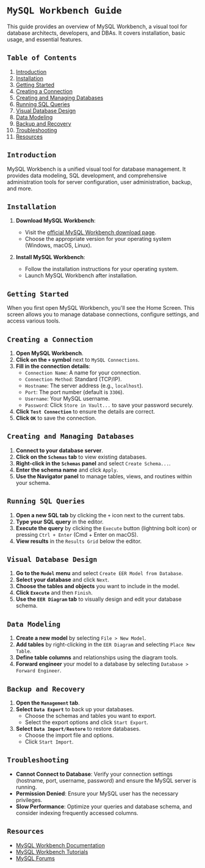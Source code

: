 # `MySQL Workbench Guide`

This guide provides an overview of MySQL Workbench, a visual tool for database architects, developers, and DBAs. It covers installation, basic usage, and essential features.

## `Table of Contents`

1. [Introduction](#introduction)
2. [Installation](#installation)
3. [Getting Started](#getting-started)
4. [Creating a Connection](#creating-a-connection)
5. [Creating and Managing Databases](#creating-and-managing-databases)
6. [Running SQL Queries](#running-sql-queries)
7. [Visual Database Design](#visual-database-design)
8. [Data Modeling](#data-modeling)
9. [Backup and Recovery](#backup-and-recovery)
10. [Troubleshooting](#troubleshooting)
11. [Resources](#resources)

## `Introduction`

MySQL Workbench is a unified visual tool for database management. It provides data modeling, SQL development, and comprehensive administration tools for server configuration, user administration, backup, and more.

## `Installation`

1. **Download MySQL Workbench**:
   - Visit the [official MySQL Workbench download page](https://dev.mysql.com/downloads/workbench/).
   - Choose the appropriate version for your operating system (Windows, macOS, Linux).

2. **Install MySQL Workbench**:
   - Follow the installation instructions for your operating system.
   - Launch MySQL Workbench after installation.

## `Getting Started`

When you first open MySQL Workbench, you'll see the Home Screen. This screen allows you to manage database connections, configure settings, and access various tools.

## `Creating a Connection`

1. **Open MySQL Workbench**.
2. **Click on the `+` symbol** next to `MySQL Connections`.
3. **Fill in the connection details**:
   - `Connection Name`: A name for your connection.
   - `Connection Method`: Standard (TCP/IP).
   - `Hostname`: The server address (e.g., `localhost`).
   - `Port`: The port number (default is `3306`).
   - `Username`: Your MySQL username.
   - `Password`: Click `Store in Vault...` to save your password securely.
4. **Click `Test Connection`** to ensure the details are correct.
5. **Click `OK`** to save the connection.

## `Creating and Managing Databases`

1. **Connect to your database server**.
2. **Click on the `Schemas` tab** to view existing databases.
3. **Right-click in the `Schemas` panel** and select `Create Schema...`.
4. **Enter the schema name** and click `Apply`.
5. **Use the Navigator panel** to manage tables, views, and routines within your schema.

## `Running SQL Queries`

1. **Open a new SQL tab** by clicking the `+` icon next to the current tabs.
2. **Type your SQL query** in the editor.
3. **Execute the query** by clicking the `Execute` button (lightning bolt icon) or pressing `Ctrl + Enter` (Cmd + Enter on macOS).
4. **View results** in the `Results Grid` below the editor.

## `Visual Database Design`

1. **Go to the `Model` menu** and select `Create EER Model from Database`.
2. **Select your database** and click `Next`.
3. **Choose the tables and objects** you want to include in the model.
4. **Click `Execute`** and then `Finish`.
5. **Use the `EER Diagram` tab** to visually design and edit your database schema.

## `Data Modeling`

1. **Create a new model** by selecting `File > New Model`.
2. **Add tables** by right-clicking in the `EER Diagram` and selecting `Place New Table`.
3. **Define table columns** and relationships using the diagram tools.
4. **Forward engineer** your model to a database by selecting `Database > Forward Engineer`.

## `Backup and Recovery`

1. **Open the `Management` tab**.
2. **Select `Data Export`** to back up your databases.
   - Choose the schemas and tables you want to export.
   - Select the export options and click `Start Export`.
3. **Select `Data Import/Restore`** to restore databases.
   - Choose the import file and options.
   - Click `Start Import`.

## `Troubleshooting`

- **Cannot Connect to Database**: Verify your connection settings (hostname, port, username, password) and ensure the MySQL server is running.
- **Permission Denied**: Ensure your MySQL user has the necessary privileges.
- **Slow Performance**: Optimize your queries and database schema, and consider indexing frequently accessed columns.

## `Resources`

- [MySQL Workbench Documentation](https://dev.mysql.com/doc/workbench/en/)
- [MySQL Workbench Tutorials](https://dev.mysql.com/doc/workbench/en/wb-tutorials.html)
- [MySQL Forums](https://forums.mysql.com/)